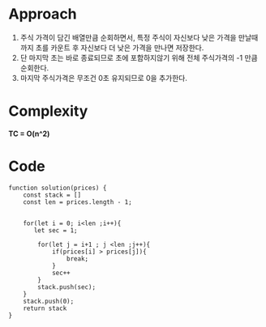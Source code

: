 # Approach

1. 주식 가격이 담긴 배열만큼 순회하면서, 특정 주식이 자신보다 낮은 가격을 만날때 까지 초를 카운트 후 자신보다 더 낮은 가격을 만나면 저장한다.
2. 단 마지막 초는 바로 종료되므로 초에 포함하지않기 위해 전체 주식가격의 -1 만큼 순회한다.
3. 마지막 주식가격은 무조건 0초 유지되므로 0을 추가한다.

# Complexity

**TC = O(n^2)**

# Code

```
function solution(prices) {
    const stack = []
    const len = prices.length - 1;


    for(let i = 0; i<len ;i++){
       let sec = 1;

        for(let j = i+1 ; j <len ;j++){
            if(prices[i] > prices[j]){
                break;
            }
            sec++
        }
        stack.push(sec);
    }
    stack.push(0);
    return stack
}
```

